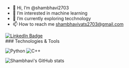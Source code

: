 - 👋 Hi, I’m @shambhavi2703
- 👀 I’m interested in   machine learning
- 🌱 I’m currently exploring tecchnology
- 📫 How to reach me shambhavivats2703@gmail.com

<div id="badges">
  <a href="https://www.linkedin.com/in/shambhavi-vats-656427202/">
    <img src="https://img.shields.io/badge/LinkedIn-blue?style=for-the-badge&logo=linkedin&logoColor=white" alt="LinkedIn Badge"/>
  </a>
</div>
### Technologies & Tools

![Python](https://img.shields.io/badge/-Python-3776AB?style=flat-square&logo=python&logoColor=white)
![C++](https://img.shields.io/badge/-C++-00599C?style=flat-square&logo=c%2B%2B&logoColor=white)

![Shambhavi's GitHub stats](https://github-readme-stats.vercel.app/api?username=shambhavi2703&theme=dark&show_icons=true)




